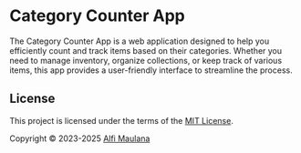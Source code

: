 # Category Counter App

The Category Counter App is a web application designed to help you efficiently count and track items based on their categories. Whether you need to manage inventory, organize collections, or keep track of various items, this app provides a user-friendly interface to streamline the process.

## License

This project is licensed under the terms of the [MIT License](./LICENSE).

Copyright © 2023-2025 [Alfi Maulana](https://github.com/threeal)
